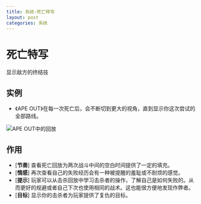 ```yaml
---
title: 系统-死亡特写
layout: post
categories: 系统
---
```


# 死亡特写
显示敌方的终结技

## 实例

- 《APE OUT》在每一次死亡后，会不断切到更大的视角，直到显示你这次尝试的全部路线。

![APE OUT中的回放](/images/回放-apeout.gif)

## 作用
- [**节奏**] 查看死亡回放为两次战斗中间的空白时间提供了一定的填充。
- [**情感**] 再次查看自己的失败经历会有一种被提醒的羞耻或不耐烦的感觉。
- [**提示**] 玩家可以从击杀回放中学习击杀者的操作，了解自己是如何失败的。从而更好的规避或者自己下次也使用相同的战术。这也能很方便地发现作弊者。
- [**目标**] 显示你的击杀者为玩家提供了复仇的目标。
